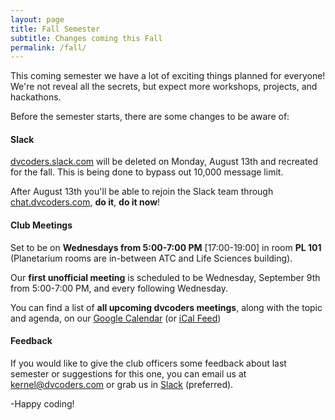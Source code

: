 ```yaml
---
layout: page
title: Fall Semester
subtitle: Changes coming this Fall
permalink: /fall/
---
```


This coming semester we have a lot of exciting things planned for everyone! We're not reveal all the secrets, but expect more workshops, projects, and hackathons.

Before the semester starts, there are some changes to be aware of:

#### **Slack**

[dvcoders.slack.com](dvcoders.slack.com) will be deleted on Monday, August 13th and recreated for the fall. This is being done to bypass out 10,000 message limit.

After August 13th you'll be able to rejoin the Slack team through [chat.dvcoders.com](https://chat.dvcoders.com), **do it**, **do it now**! 


#### **Club Meetings**
	
Set to be on **Wednesdays from 5:00-7:00 PM** [17:00-19:00] in room **PL 101** (Planetarium rooms are in-between ATC and Life Sciences building). 

Our **first unofficial meeting** is scheduled to be Wednesday, September 9th from 5:00-7:00 PM, and every following Wednesday.

	
You can find a list of **all upcoming dvcoders meetings**, along with the topic and agenda, on our [Google Calendar](https://www.google.com/calendar/embed?src=l3fbghmjdfibd36liko10ifgnc%40group.calendar.google.com&ctz=America/Los_Angeles) (or [iCal Feed](https://www.google.com/calendar/ical/l3fbghmjdfibd36liko10ifgnc%40group.calendar.google.com/public/basic.ics))

#### **Feedback**
	
If you would like to give the club officers some feedback about last semester or suggestions for this one, you can email us at [kernel@dvcoders.com](mailto:kernel@dvcoders.com) or grab us in [Slack](dvcoders.slack.com) (preferred).

-Happy coding!	  


